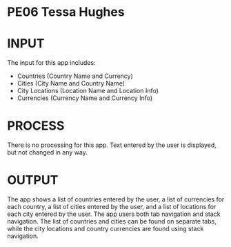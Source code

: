 # PE06 Tessa Hughes

# INPUT
The input for this app includes:
- Countries (Country Name and Currency)
- Cities (City Name and Country Name)
- City Locations (Location Name and Location Info)
- Currencies (Currency Name and Currency Info)

# PROCESS
There is no processing for this app. Text entered by the user is displayed, but not changed in any way.

# OUTPUT
The app shows a list of countries entered by the user, a list of currencies for each country, a list of cities entered by the user, and a list of locations for each city entered by the user. The app users both tab navigation and stack navigation. The list of countries and cities can be found on separate tabs, while the city locations and country currencies are found using stack navigation.

